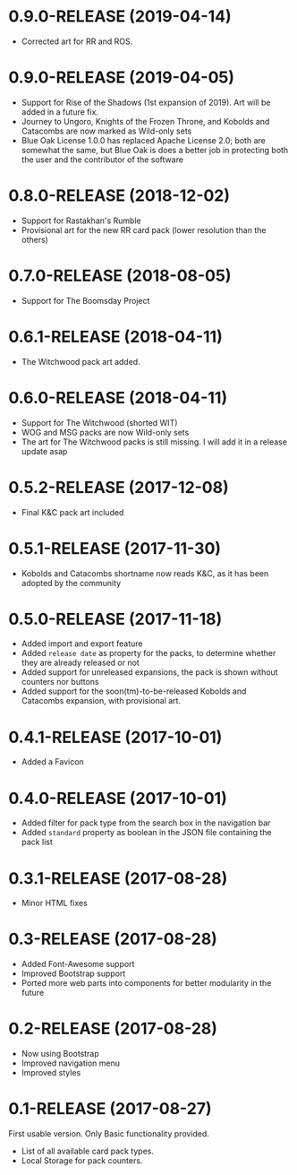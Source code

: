 0.9.0-RELEASE (2019-04-14)
==========================

* Corrected art for RR and ROS.

0.9.0-RELEASE (2019-04-05)
==========================

* Support for Rise of the Shadows (1st expansion of 2019). Art will be added in a future fix.
* Journey to Ungoro, Knights of the Frozen Throne, and Kobolds and Catacombs are now marked as Wild-only sets
* Blue Oak License 1.0.0 has replaced Apache License 2.0; both are somewhat the same, but Blue Oak is does a better job in protecting both the user and the contributor of the software

0.8.0-RELEASE (2018-12-02)
==========================

* Support for Rastakhan's Rumble
* Provisional art for the new RR card pack (lower resolution than the others)


0.7.0-RELEASE (2018-08-05)
==========================

* Support for The Boomsday Project


0.6.1-RELEASE (2018-04-11)
==========================

* The Witchwood pack art added.

0.6.0-RELEASE (2018-04-11)
==========================

* Support for The Witchwood (shorted WIT)
* WOG and MSG packs are now Wild-only sets
* The art for The Witchwood packs is still missing. I will add it in a release update asap


0.5.2-RELEASE (2017-12-08)
==========================

* Final K&C pack art included


0.5.1-RELEASE (2017-11-30)
==========================

* Kobolds and Catacombs shortname now reads K&C, as it has been adopted by the community


0.5.0-RELEASE (2017-11-18)
==========================

* Added import and export feature
* Added `release date` as property for the packs, to determine whether they are already released or not
* Added support for unreleased expansions, the pack is shown without counters nor buttons
* Added support for the soon(tm)-to-be-released Kobolds and Catacombs expansion, with provisional art.


0.4.1-RELEASE (2017-10-01)
==========================

* Added a Favicon


0.4.0-RELEASE (2017-10-01)
==========================

* Added filter for pack type from the search box in the navigation bar
* Added `standard` property as boolean in the JSON file containing the pack list


0.3.1-RELEASE (2017-08-28)
==========================

* Minor HTML fixes


0.3-RELEASE (2017-08-28)
========================

* Added Font-Awesome support
* Improved Bootstrap support
* Ported more web parts into components for better modularity in the future


0.2-RELEASE (2017-08-28)
========================

* Now using Bootstrap
* Improved navigation menu
* Improved styles


0.1-RELEASE (2017-08-27)
========================

First usable version. Only Basic functionality provided.

* List of all available card pack types.
* Local Storage for pack counters.
